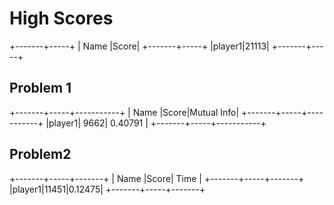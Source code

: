 # High Scores


+-------+-----+
|  Name |Score|
+-------+-----+
|player1|21113|
+-------+-----+

## Problem 1

+-------+-----+-----------+
|  Name |Score|Mutual Info|
+-------+-----+-----------+
|player1| 9662|  0.40791  |
+-------+-----+-----------+

## Problem2

+-------+-----+-------+
|  Name |Score|  Time |
+-------+-----+-------+
|player1|11451|0.12475|
+-------+-----+-------+

